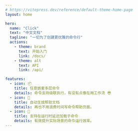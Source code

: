 ```yaml
---
# https://vitepress.dev/reference/default-theme-home-page
layout: home

hero:
  name: "Click"
  text: "中文文档"
  tagline: "一切为了创建更优雅的命令行"
  actions:
    - theme: brand
      text: 开始入门
      link: /docs/
    - theme: alt
      text: API
      link: /api/

features:
  - icon: 📦
    title: 任意嵌套多层命令
    details: 命令支持级联执行，有没有点像在用工作流 😎
  - icon: 📝
    title: 自动生成帮助文档
    details: 再也不用浪费时间写命令帮助页面。
  - icon: 🚀
    title: 支持在运行时延迟加载子命令
    details: 有效提升实际场景的命令运行效率。
---
```


